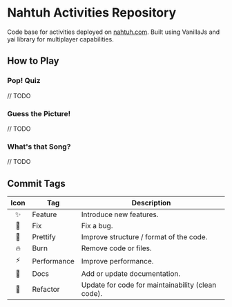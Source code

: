# Nahtuh Activities Repository 

Code base for activities deployed on [nahtuh.com](http://dev.nahtuh.com/). Built using VanillaJs and yai library for multiplayer capabilities. 

## How to Play

### Pop! Quiz

// TODO

### Guess the Picture! 

// TODO

### What's that Song?

// TODO

## Commit Tags

| Icon | Tag         | Description                                       |
| :--: | ----------- | ------------------------------------------------- |
|  ✨   | Feature     | Introduce new features.                           |
|  🐞   | Fix         | Fix a bug.                                        |
|  🎨   | Prettify    | Improve structure / format of the code.           |
|  🔥   | Burn        | Remove code or files.                             |
|  ⚡   | Performance | Improve performance.                              |
|  📝   | Docs        | Add or update documentation.                      |
|  🔨   | Refactor    | Update for code for maintainability (clean code). |


